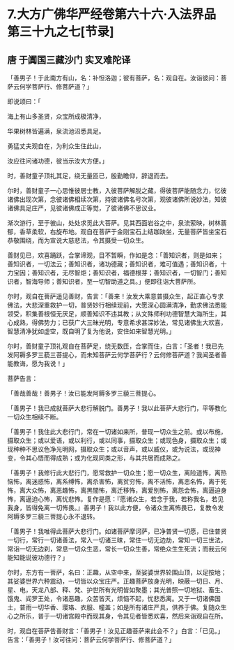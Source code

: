 # 7.大方广佛华严经卷第六十六·入法界品第三十九之七\[节录\]

## 唐 于阗国三藏沙门 实叉难陀译

「善男子！于此南方有山，名：补怛洛迦；彼有菩萨，名：观自在。汝诣彼问：菩萨云何学菩萨行、修菩萨道？」

即说颂曰：「

海上有山多圣贤，众宝所成极清净，

华果树林皆遍满，泉流池沼悉具足。

勇猛丈夫观自在，为利众生住此山，

汝应往问诸功德，彼当示汝大方便。」

时，善财童子顶礼其足，绕无量匝已，殷勤瞻仰，辞退而去。

尔时，善财童子一心思惟彼居士教，入彼菩萨解脱之藏，得彼菩萨能随念力，忆彼诸佛出现次第，念彼诸佛相续次第，持彼诸佛名号次第，观彼诸佛所说妙法，知彼诸佛具足庄严，见彼诸佛成正等觉，了彼诸佛不思议业。

渐次游行，至于彼山，处处求觅此大菩萨。见其西面岩谷之中，泉流萦映，树林蓊郁，香草柔软，右旋布地。观自在菩萨于金刚宝石上结跏趺坐，无量菩萨皆坐宝石恭敬围绕，而为宣说大慈悲法，令其摄受一切众生。

善财见已，欢喜踊跃，合掌谛观，目不暂瞬，作如是念：「善知识者，则是如来；善知识者，一切法云；善知识者，诸功德藏；善知识者，难可值遇；善知识者，十力宝因；善知识者，无尽智炬；善知识者，福德根芽；善知识者，一切智门；善知识者，智海导师；善知识者，至一切智助道之具。」便即往诣大菩萨所。

尔时，观自在菩萨遥见善财，告言：「善来！汝发大乘意普摄众生，起正直心专求佛法，大悲深重救护一切，普贤妙行相续现前，大愿深心圆满清净，勤求佛法悉能领受，积集善根恒无厌足，顺善知识不违其教；从文殊师利功德智慧大海所生，其心成熟，得佛势力；已获广大三昧光明，专意希求甚深妙法，常见诸佛生大欢喜，智慧清净犹如虚空，既自明了复为他说，安住如来智慧光明。」

尔时，善财童子顶礼观自在菩萨足，绕无数匝，合掌而住，白言：「圣者！我已先发阿耨多罗三藐三菩提心，而未知菩萨云何学菩萨行？云何修菩萨道？我闻圣者善能教诲，愿为我说！」

菩萨告言：

「善哉善哉！善男子！汝已能发阿耨多罗三藐三菩提心。

「善男子！我已成就菩萨大悲行解脱门。善男子！我以此菩萨大悲行门，平等教化一切众生相续不断。

「善男子！我住此大悲行门，常在一切诸如来所，普现一切众生之前。或以布施，摄取众生；或以爱语，或以利行，或以同事，摄取众生；或现色身，摄取众生；或现种种不思议色净光明网，摄取众生；或以音声，或以威仪，或为说法，或现神变，令其心悟而得成熟；或为化现同类之形，与其共居而成熟之。

「善男子！我修行此大悲行门，愿常救护一切众生；愿一切众生，离险道怖，离热恼怖，离迷惑怖，离系缚怖，离杀害怖，离贫穷怖，离不活怖，离恶名怖，离于死怖，离大众怖，离恶趣怖，离黑闇怖，离迁移怖，离爱别怖，离怨会怖，离逼迫身怖，离逼迫心怖，离忧悲怖。复作是愿：『愿诸众生，若念于我，若称我名，若见我身，皆得免离一切怖畏。』善男子！我以此方便，令诸众生离怖畏已，复教令发阿耨多罗三藐三菩提心永不退转。

「善男子！我唯得此菩萨大悲行门。如诸菩萨摩诃萨，已净普贤一切愿，已住普贤一切行，常行一切诸善法，常入一切诸三昧，常住一切无边劫，常知一切三世法，常诣一切无边刹，常息一切众生恶，常长一切众生善，常绝众生生死流；而我云何能知能说彼功德行？」

尔时，东方有一菩萨，名曰：正趣，从空中来，至娑婆世界轮围山顶，以足按地；其娑婆世界六种震动，一切皆以众宝庄严。正趣菩萨放身光明，映蔽一切日、月、星、电，天龙八部、释、梵、护世所有光明皆如聚墨；其光普照一切地狱、畜生、饿鬼、阎罗王处，令诸恶趣，众苦皆灭，烦恼不起，忧悲悉离。又于一切诸佛国土，普雨一切华香、璎珞、衣服、幢盖；如是所有诸庄严具，供养于佛。复随众生心之所乐，普于一切诸宫殿中而现其身，令其见者皆悉欢喜，然后来诣观自在所。

时，观自在菩萨告善财言：「善男子！汝见正趣菩萨来此会不？」白言：「已见。」告言：「善男子！汝可往问：菩萨云何学菩萨行、修菩萨道？」

